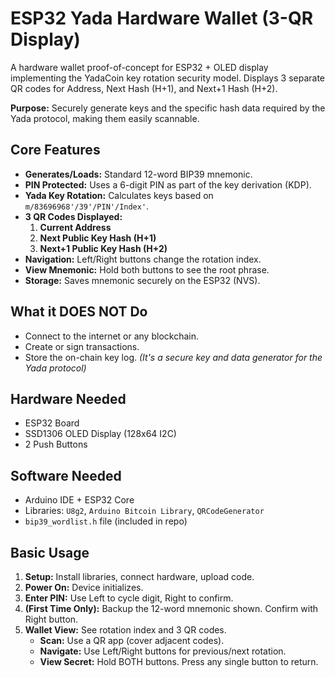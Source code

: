 # ESP32 Yada Hardware Wallet (3-QR Display)

A hardware wallet proof-of-concept for ESP32 + OLED display implementing the YadaCoin key rotation security model. Displays 3 separate QR codes for Address, Next Hash (H+1), and Next+1 Hash (H+2).

**Purpose:** Securely generate keys and the specific hash data required by the Yada protocol, making them easily scannable.

## Core Features

*   **Generates/Loads:** Standard 12-word BIP39 mnemonic.
*   **PIN Protected:** Uses a 6-digit PIN as part of the key derivation (KDP).
*   **Yada Key Rotation:** Calculates keys based on `m/83696968'/39'/PIN'/Index'`.
*   **3 QR Codes Displayed:**
    1.  **Current Address**
    2.  **Next Public Key Hash (H+1)**
    3.  **Next+1 Public Key Hash (H+2)**
*   **Navigation:** Left/Right buttons change the rotation index.
*   **View Mnemonic:** Hold both buttons to see the root phrase.
*   **Storage:** Saves mnemonic securely on the ESP32 (NVS).

## What it DOES NOT Do

*   Connect to the internet or any blockchain.
*   Create or sign transactions.
*   Store the on-chain key log.
    *(It's a secure key and data generator for the Yada protocol)*

## Hardware Needed

*   ESP32 Board
*   SSD1306 OLED Display (128x64 I2C)
*   2 Push Buttons

## Software Needed

*   Arduino IDE + ESP32 Core
*   Libraries: `U8g2`, `Arduino Bitcoin Library`, `QRCodeGenerator`
*   `bip39_wordlist.h` file (included in repo)

## Basic Usage

1.  **Setup:** Install libraries, connect hardware, upload code.
2.  **Power On:** Device initializes.
3.  **Enter PIN:** Use Left to cycle digit, Right to confirm.
4.  **(First Time Only):** Backup the 12-word mnemonic shown. Confirm with Right button.
5.  **Wallet View:** See rotation index and 3 QR codes.
    *   **Scan:** Use a QR app (cover adjacent codes).
    *   **Navigate:** Use Left/Right buttons for previous/next rotation.
    *   **View Secret:** Hold BOTH buttons. Press any single button to return.
